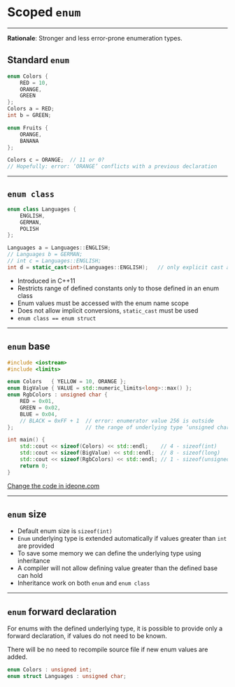 <!-- .slide: data-background="#111111" -->
# Scoped `enum`

___

**Rationale**: Stronger and less error-prone enumeration types.

## Standard `enum`

```cpp
enum Colors {
    RED = 10,
    ORANGE,
    GREEN
};
Colors a = RED;
int b = GREEN;

enum Fruits {
    ORANGE,
    BANANA
};

Colors c = ORANGE;  // 11 or 0?
// Hopefully: error: ‘ORANGE’ conflicts with a previous declaration
```

___

## `enum class`

```cpp
enum class Languages {
    ENGLISH,
    GERMAN,
    POLISH
};

Languages a = Languages::ENGLISH;
// Languages b = GERMAN;
// int c = Languages::ENGLISH;
int d = static_cast<int>(Languages::ENGLISH);   // only explicit cast allowed
```

* <!-- .element: class="fragment fade-in" --> Introduced in C++11
* <!-- .element: class="fragment fade-in" --> Restricts range of defined constants only to those defined in an enum class
* <!-- .element: class="fragment fade-in" --> Enum values must be accessed with the enum name scope
* <!-- .element: class="fragment fade-in" --> Does not allow implicit conversions, <code>static_cast</code> must be used
* <!-- .element: class="fragment fade-in" --> <code>enum class == enum struct</code>

___

## `enum` base

```cpp
#include <iostream>
#include <limits>

enum Colors   { YELLOW = 10, ORANGE };
enum BigValue { VALUE = std::numeric_limits<long>::max() };
enum RgbColors : unsigned char {
    RED = 0x01,
    GREEN = 0x02,
    BLUE = 0x04,
    // BLACK = 0xFF + 1  // error: enumerator value 256 is outside
};                       // the range of underlying type ‘unsigned char’

int main() {
    std::cout << sizeof(Colors) << std::endl;    // 4 - sizeof(int)
    std::cout << sizeof(BigValue) << std::endl;  // 8 - sizeof(long)
    std::cout << sizeof(RgbColors) << std::endl; // 1 - sizeof(unsigned char)
    return 0;
}
```

[Change the code in ideone.com](https://ideone.com/e.js/8sR1XK)

___

## `enum` size

* <!-- .element: class="fragment fade-in" --> Default enum size is <code>sizeof(int)</code>
* <!-- .element: class="fragment fade-in" --> <code>Enum</code> underlying type is extended automatically if values greater than <code>int</code> are provided
* <!-- .element: class="fragment fade-in" --> To save some memory we can define the underlying type using inheritance
* <!-- .element: class="fragment fade-in" --> A compiler will not allow defining value greater than the defined base can hold
* <!-- .element: class="fragment fade-in" --> Inheritance work on both <code>enum</code> and <code>enum class</code>

___

## `enum` forward declaration

For enums with the defined underlying type, it is possible to provide only a forward declaration, if values do not need to be known.

There will be no need to recompile source file if new enum values are added.

```cpp
enum Colors : unsigned int;
enum struct Languages : unsigned char;
```
